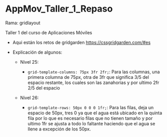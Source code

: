 # AppMov_Taller_1_Repaso

Rama: gridlayout

Taller 1 del curso de Aplicaciones Móviles

- Aqui están los retos de gridgarden https://cssgridgarden.com/#es

- Explicación de algunos: 
  - Nivel 25: 
    - `grid-template-columns: 75px 3fr 2fr;`: Para las columnas, una primera columna de 75px, otra de 3fr que significa 3/5 del espacio restante, los cuales son las zanahorias y por ultimo 2fr 2/5 del espacio

  - Nivel 26: 
    - `grid-template-rows: 50px 0 0 0 1fr;`: Para las filas, deja un espacio de 50px, tres 0 ya que el agua está ubicado en la quinta fila por lo que es necesario filas que no tienen tamaño y por ultimo 1fr se ajusta a todo lo faltante haciendo que el agua se llene a excepción de los 50px.
